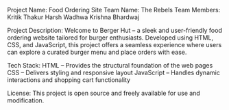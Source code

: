 Project Name: Food Ordering Site
Team Name: The Rebels
Team Members:
Kritik Thakur
Harsh Wadhwa
Krishna Bhardwaj

Project Description:
Welcome to Berger Hut – a sleek and user-friendly food ordering website tailored for burger enthusiasts. Developed using HTML, CSS, and JavaScript, this project offers a seamless experience where users can explore a curated burger menu and place orders with ease.

Tech Stack:
HTML – Provides the structural foundation of the web pages
CSS – Delivers styling and responsive layout
JavaScript – Handles dynamic interactions and shopping cart functionality

License:
This project is open source and freely available for use and modification.
